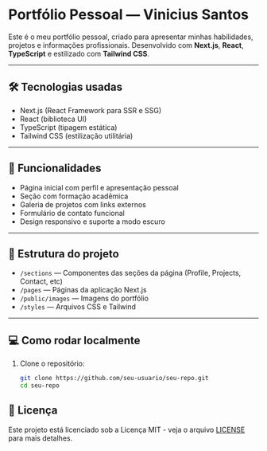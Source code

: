 # Portfólio Pessoal — Vinicius Santos

Este é o meu portfólio pessoal, criado para apresentar minhas habilidades, projetos e informações profissionais. Desenvolvido com **Next.js**, **React**, **TypeScript** e estilizado com **Tailwind CSS**.

---

## 🛠 Tecnologias usadas

- Next.js (React Framework para SSR e SSG)  
- React (biblioteca UI)  
- TypeScript (tipagem estática)  
- Tailwind CSS (estilização utilitária)  

---

## 🚀 Funcionalidades

- Página inicial com perfil e apresentação pessoal  
- Seção com formação acadêmica  
- Galeria de projetos com links externos  
- Formulário de contato funcional  
- Design responsivo e suporte a modo escuro  

---

## 📂 Estrutura do projeto

- `/sections` — Componentes das seções da página (Profile, Projects, Contact, etc)  
- `/pages` — Páginas da aplicação Next.js  
- `/public/images` — Imagens do portfólio  
- `/styles` — Arquivos CSS e Tailwind  

---

## 💻 Como rodar localmente

1. Clone o repositório:  
   ```bash
   git clone https://github.com/seu-usuario/seu-repo.git
   cd seu-repo

## 📄 Licença

Este projeto está licenciado sob a Licença MIT - veja o arquivo [LICENSE](LICENSE) para mais detalhes.
